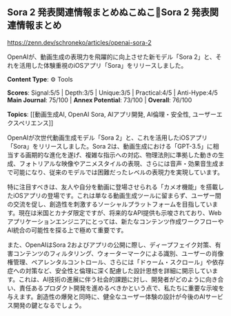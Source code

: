 ## Sora 2 発表関連情報まとめぬこぬこ🙌Sora 2 発表関連情報まとめ

https://zenn.dev/schroneko/articles/openai-sora-2

OpenAIが、動画生成の表現力を飛躍的に向上させた新モデル「Sora 2」と、それを活用した体験重視のiOSアプリ「Sora」をリリースしました。

**Content Type**: ⚙️ Tools

**Scores**: Signal:5/5 | Depth:3/5 | Unique:3/5 | Practical:4/5 | Anti-Hype:4/5
**Main Journal**: 75/100 | **Annex Potential**: 73/100 | **Overall**: 76/100

**Topics**: [[動画生成AI, OpenAI Sora, AIアプリ開発, AI倫理・安全性, ユーザーエクスペリエンス]]

OpenAIが次世代動画生成モデル「Sora 2」と、これを活用したiOSアプリ「Sora」をリリースしました。Sora 2は、動画生成における「GPT-3.5」に相当する画期的な進化を遂げ、複雑な指示への対応、物理法則に準拠した動きの生成、フォトリアルな映像やアニメスタイルの表現、さらには音声・効果音生成まで可能になり、従来のモデルでは困難だったレベルの表現力を実現しています。

特に注目すべきは、友人や自分を動画に登場させられる「カメオ機能」を搭載したiOSアプリの登場です。これは単なる動画生成ツールに留まらず、ユーザー間の交流を促し、創造性を刺激するソーシャルプラットフォームを目指しています。現在は米国とカナダ限定ですが、将来的なAPI提供も示唆されており、Webアプリケーションエンジニアにとっては、新たなコンテンツ作成ワークフローやAI統合の可能性を探る上で極めて重要です。

また、OpenAIはSora 2およびアプリの公開に際し、ディープフェイク対策、有害コンテンツのフィルタリング、ウォーターマークによる識別、ユーザーの肖像権管理、ペアレンタルコントロール、さらには「ドゥーム・スクロール」や依存症への対策など、安全性と倫理に深く配慮した設計思想を詳細に開示しています。これは、AI技術の進展に伴う社会的課題に対し、開発者がどのように向き合い、責任あるプロダクト開発を進めるべきかという点で、私たちに重要な示唆を与えます。創造性の爆発と同時に、健全なユーザー体験の設計が今後のAIサービス開発の鍵となるでしょう。
